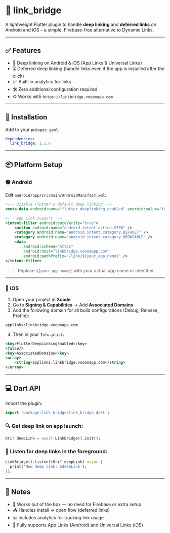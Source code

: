 # 🔗 link_bridge

A lightweight Flutter plugin to handle **deep linking** and **deferred links** on Android and iOS – a simple, Firebase-free alternative to Dynamic Links.

---

## ✅ Features

- 🔗 Deep linking on Android & iOS (App Links & Universal Links)
- ⏳ Deferred deep linking (handle links even if the app is installed after the click)
- 📈 Built-in analytics for links
- 🛠 Zero additional configuration required
- ⚙️ Works with `https://linkbridge.vooomapp.com`

---

## 📲 Installation

Add to your `pubspec.yaml`:

```yaml
dependencies:
  link_bridge: 1.1.0
```

---

## 📦 Platform Setup

### 🟢 Android

Edit `android/app/src/main/AndroidManifest.xml`:

```xml
<!-- Disable Flutter's default deep linking -->
<meta-data android:name="flutter_deeplinking_enabled" android:value="false" />

<!-- App Link support -->
<intent-filter android:autoVerify="true">
    <action android:name="android.intent.action.VIEW" />
    <category android:name="android.intent.category.DEFAULT" />
    <category android:name="android.intent.category.BROWSABLE" />
    <data
        android:scheme="https"
        android:host="linkbridge.vooomapp.com"
        android:pathPrefix="/link/${your_app_name}" />
</intent-filter>
```

> Replace `${your_app_name}` with your actual app name or identifier.

---

### 🍏 iOS

1. Open your project in **Xcode**
2. Go to **Signing & Capabilities** → Add **Associated Domains**
3. Add the following domain for all build configurations (Debug, Release, Profile):

```
applinks:linkbridge.vooomapp.com
```

4. Then in your `Info.plist`:

```xml
<key>FlutterDeepLinkingEnabled</key>
<false/>
<key>AssociatedDomains</key>
<array>
    <string>applinks:linkbridge.vooomapp.com</string>
</array>
```

---

## 💻 Dart API

Import the plugin:

```dart
import 'package:link_bridge/link_bridge.dart';
```

### 🔍 Get deep link on app launch:

```dart
Uri? deepLink = await LinkBridge().init();
```

### 📡 Listen for deep links in the foreground:

```dart
LinkBridge().listen((Uri? deepLink) async {
  print('New deep link: $deepLink');
});
```

---

## 📌 Notes

- 🧠 Works out of the box — no need for Firebase or extra setup
- 📥 Handles install → open flow (deferred links)
- 📊 Includes analytics for tracking link usage
- 👯 Fully supports App Links (Android) and Universal Links (iOS)
